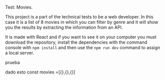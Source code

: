 Test: Movies.

This project is a part of the technical tests to be a web developer.
In this case it is a list of 8 movies in which you can filter by genre and it will show you the results
by extracting the information from an API.

It is made with React and if you want to see it on your computer you must download the repository,
install the dependencies with the command console with `npm install` and then use the `npm run dev` command to assign a local server.


prueba

dado esto 
const movies =[{},{},{}]
